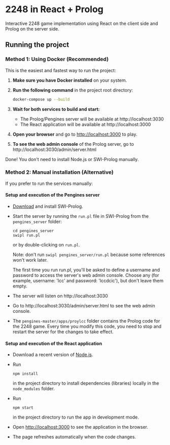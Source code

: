 # 2248 in React + Prolog

Interactive 2248 game implementation using React on the client side and Prolog on the server side.

## Running the project

### Method 1: Using Docker (Recommended)

This is the easiest and fastest way to run the project:

1. **Make sure you have Docker installed** on your system.

2. **Run the following command** in the project root directory:

   ```bash
   docker-compose up --build
   ```

3. **Wait for both services to build and start:**

   - The Prolog/Pengines server will be available at http://localhost:3030
   - The React application will be available at http://localhost:3000

4. **Open your browser** and go to [http://localhost:3000](http://localhost:3000) to play.

5. **To see the web admin console** of the Prolog server, go to http://localhost:3030/admin/server.html

Done! You don't need to install Node.js or SWI-Prolog manually.

### Method 2: Manual installation (Alternative)

If you prefer to run the services manually:

#### Setup and execution of the Pengines server

- [Download](https://www.swi-prolog.org/Download.html) and install SWI-Prolog.

- Start the server by running the `run.pl` file in SWI-Prolog from the `pengines_server` folder:

  `cd pengines_server`\
  `swipl run.pl`

  or by double-clicking on `run.pl`.

  Note: don't run `swipl pengines_server/run.pl` because some references won't work later.

  The first time you run run.pl, you'll be asked to define a username and password to access the server's web admin console. Choose any (for example, username: 'lcc' and password: 'lccdcic'), but don't leave them empty.

- The server will listen on http://localhost:3030

- Go to http://localhost:3030/admin/server.html to see the web admin console.

- The `pengines-master/apps/proylcc` folder contains the Prolog code for the 2248 game. Every time you modify this code, you need to stop and restart the server for the changes to take effect.

#### Setup and execution of the React application

- Download a recent version of [Node.js](https://nodejs.org/en/).

- Run

  `npm install`

  in the project directory to install dependencies (libraries)
  locally in the `node_modules` folder.

- Run

  `npm start`

  in the project directory to run the app in development mode.

- Open [http://localhost:3000](http://localhost:3000) to see the application in the browser.

- The page refreshes automatically when the code changes.
